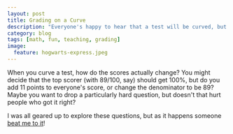 ```yaml
---
layout: post
title: Grading on a Curve
description: "Everyone's happy to hear that a test will be curved, but what does that even mean?"
category: blog
tags: [math, fun, teaching, grading]
image:
  feature: hogwarts-express.jpeg
---
```


When you curve a test, how do the scores actually change? You might decide that the top scorer (with 89/100, say) should get 100%, but do you add 11 points to everyone's score, or change the denominator to be 89? Maybe you want to drop a particularly hard question, but doesn't that hurt people who got it right?

I was all geared up to explore these questions, but as it happens someone [beat me to it](http://divisbyzero.com/2008/12/22/how-to-curve-an-exam-and-assign-grades/)! 

<script src="http://code.highcharts.com/highcharts.js"></script>
<script src="http://code.highcharts.com/modules/exporting.js"></script>

<div id="container" style="min-width: 310px; height: 400px; margin: 0 auto"></div>

<script type="text/javascript">

// Generate an Irwin–Hall distribution of 10 random variables.
var grades;
$.getJSON("/extras/grading_curve_scores.json", function(data) {
    grades = data;
    $(function () {
        $('#container').highcharts({
            chart: {
                type: 'area'
            },
            title: {
                text: 'Grading distributions before and after applying a curve'
            },
            xAxis: {
                labels: {
                    formatter: function() {
                        return this.value; // clean, unformatted number for year
                    }
                }
            },
            yAxis: {
                title: {
                    text: 'Number of Students'
                },
                labels: {
                    formatter: function() {
                        return this.value;
                    }
                }
            },
            tooltip: {
                pointFormat: 'Curving with {series.name}, <b>{point.y:,.0f}</b><br/>students received a grade of {point.x}%'
            },
            plotOptions: {
                area: {
                    pointStart: 0,
                    marker: {
                        enabled: false,
                        symbol: 'circle',
                        radius: 2,
                        states: {
                            hover: {
                                enabled: true
                            }
                        }
                    }
                }
            },
            series: [{
                name: '(uncurved)',
                data: [null, null, null, null, null, 6 , 11, 32, 110, 235, 369, 640,
                    1005, 1436, 2063, 3057, 4618, 6444, 9822, 15468, 20434, 24126,
                    27387, 29459, 31056, 31982, 32040, 31233, 29224, 27342, 26662,
                    26956, 27912, 28999, 28965, 27826, 25579, 25722, 24826, 24605,
                    24304, 23464, 23708, 24099, 24357, 24237, 24401, 24344, 23586,
                    22380, 21004, 17287, 14747, 13076, 12555, 12144, 11009, 10950,
                    10871, 10824, 10577, 10527, 10475, 10421, 10358, 10295, 10104 ]
            }, {
                name: 'Add to numerator',
                data: [null, null, null, null, null, null, null , null , null ,null,
                5, 25, 50, 120, 150, 200, 426, 660, 869, 1060, 1605, 2471, 3322,
                4238, 5221, 6129, 7089, 8339, 9399, 10538, 11643, 13092, 14478,
                15915, 17385, 19055, 21205, 23044, 25393, 27935, 30062, 32049,
                33952, 35804, 37431, 39197, 45000, 43000, 41000, 39000, 37000,
                35000, 33000, 31000, 29000, 27000, 25000, 24000, 23000, 22000,
                21000, 20000, 19000, 18000, 18000, 17000, 16000]
            }]
        });
    });
    

}
</script>